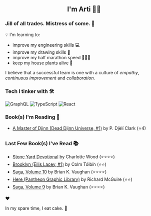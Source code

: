 <div align="center">
  
  ## I'm Arti 👋🏽
  
</div>
  
### Jill of all trades. Mistress of some. 👑

💡 I’m learning to:
  - improve my engineering skills 💻
  - improve my drawing skills 🎨
  - improve my half marathon speed 🏃🏽‍♀️
  - keep my house plants alive 🌱

I believe that a successful team is one with a culture of _empathy_, _continuous improvement_ and _collaboration._


### Tech I tinker with 🛠️  

![GraphQL](https://img.shields.io/badge/-GraphQL-E10098?logo=graphql&logoColor=white&style=flat)
![TypeScript](https://img.shields.io/badge/-TypeScript-3178C6?logo=typescript&logoColor=white&style=flat)
![React](https://img.shields.io/badge/-React-61DAFB?logo=react&logoColor=white&style=flat) 



### Book(s) I'm Reading 📖
<!-- GOODREADS-LIST:START -->
- [A Master of Djinn (Dead Djinn Universe, #1)](https://www.goodreads.com/review/show/7485312147?utm_medium=api&utm_source=rss) by P. Djèlí Clark (⭐️4)
<!-- GOODREADS-LIST:END -->

### Last Few Book(s) I've Read 📚
<!-- GOODREADS-READ-LIST:START -->
- [Stone Yard Devotional](https://www.goodreads.com/review/show/7780266614?utm_medium=api&utm_source=rss) by Charlotte  Wood (⭐⭐⭐⭐)
- [Brooklyn (Eilis Lacey, #1)](https://www.goodreads.com/review/show/7698419741?utm_medium=api&utm_source=rss) by Colm Tóibín (⭐⭐)
- [Saga, Volume 10](https://www.goodreads.com/review/show/7345837942?utm_medium=api&utm_source=rss) by Brian K. Vaughan (⭐⭐⭐⭐)
- [Here (Pantheon Graphic Library)](https://www.goodreads.com/review/show/7625519884?utm_medium=api&utm_source=rss) by Richard McGuire (⭐⭐)
- [Saga, Volume 9](https://www.goodreads.com/review/show/7345837821?utm_medium=api&utm_source=rss) by Brian K. Vaughan (⭐⭐⭐⭐)
<!-- GOODREADS-READ-LIST:END -->
❤️

In my spare time, I eat cake. 🍰
